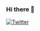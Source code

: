 ### Hi there 👋
<p align="left">
  <a href="https://twitter.com/iolardemartini" target="_blank">
    <img src="https://media.tenor.com/images/d6334bf7d028be3950dd601ef7e4d339/tenor.gif" alt="Twitter"/>
  </a>
</p>
<!--
**ridohendrawan/ridohendrawan** is a ✨ _special_ ✨ repository because its `README.md` (this file) appears on your GitHub profile.

Here are some ideas to get you started:

- 🔭 I’m currently working on ...
- 🌱 I’m currently learning ...
- 👯 I’m looking to collaborate on ...
- 🤔 I’m looking for help with ...
- 💬 Ask me about ...
- 📫 How to reach me: ...
- 😄 Pronouns: ...
- ⚡ Fun fact: ...
-->
